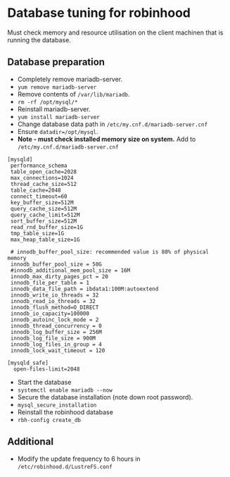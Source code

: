 # Database tuning for robinhood

Must check memory and resource utilisation on the client machinen that is running the database.

## Database preparation
- Completely remove mariadb-server.
 - `yum remove mariadb-server`
- Remove contents of `/var/lib/mariadb`.
 - `rm -rf /opt/mysql/*`
- Reinstall mariadb-server.
 - `yum install mariadb-server`
- Change database data path in `/etc/my.cnf.d/mariadb-server.cnf`
 - Ensure `datadir=/opt/mysql`.
- **Note - must check installed memory size on system.**  Add to `/etc/my.cnf.d/mariadb-server.cnf`
```
[mysqld]
 performance_schema
 table_open_cache=2028
 max_connections=1024
 thread_cache_size=512
 table_cache=2048
 connect_timeout=60
 key_buffer_size=512M
 query_cache_size=512M
 query_cache_limit=512M
 sort_buffer_size=512M
 read_rnd_buffer_size=1G
 tmp_table_size=1G
 max_heap_table_size=1G

 # innodb_buffer_pool_size: recommended value is 80% of physical memory
 innodb_buffer_pool_size = 50G
 #innodb_additional_mem_pool_size = 16M
 innodb_max_dirty_pages_pct = 20
 innodb_file_per_table = 1
 innodb_data_file_path = ibdata1:100M:autoextend
 innodb_write_io_threads = 32
 innodb_read_io_threads = 32
 innodb_flush_method=O_DIRECT
 innodb_io_capacity=100000
 innodb_autoinc_lock_mode = 2
 innodb_thread_concurrency = 0
 innodb_log_buffer_size = 256M
 innodb_log_file_size = 900M
 innodb_log_files_in_group = 4
 innodb_lock_wait_timeout = 120

[mysqld_safe]
  open-files-limit=2048
```
- Start the database
 - `systemctl enable mariadb --now` 
- Secure the database installation (note down root password).
 - `mysql_secure_installation`
- Reinstall the robinhood database
 - `rbh-config create_db`
   
## Additional   
- Modify the update frequency to 6 hours in `/etc/robinhood.d/LustreFS.conf`
